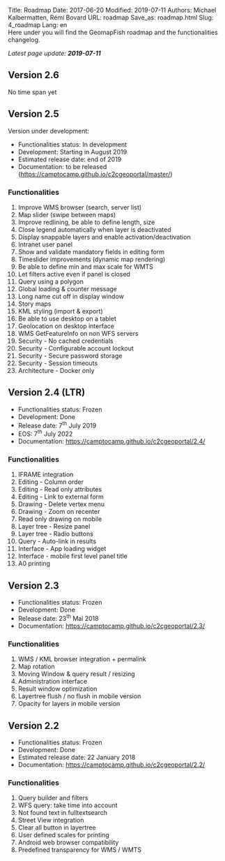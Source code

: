Title: Roadmap
Date: 2017-06-20
Modified: 2019-07-11
Authors: Michael Kalbermatten, Rémi Bovard
URL: roadmap
Save_as: roadmap.html
Slug: 4_roadmap
Lang: en
<br />
Here under you will find the GeomapFish roadmap and the functionalities changelog.

*Latest page update: **2019-07-11***

## Version 2.6

No time span yet

## Version 2.5

Version under development:

* Functionalities status: In development
* Development: Starting in August 2019
* Estimated release date: end of 2019
* Documentation: to be released (https://camptocamp.github.io/c2cgeoportal/master/)

### Functionalities

1. Improve WMS browser (search, server list)
2. Map slider (swipe between maps)
3. Improve redlining, be able to define length, size
4. Close legend automatically when layer is deactivated
5. Display snappable layers and enable activation/deactivation
6. Intranet user panel
7. Show and validate mandatory fields in editing form
8. Timeslider improvements (dynamic map rendering)
9. Be able to define min and max scale for WMTS
10. Let filters active even if panel is closed
11. Query using a polygon
12. Global loading & counter message
13. Long name cut off in display window
14. Story maps
15. KML styling (import & export)
16. Be able to use desktop on a tablet
17. Geolocation on desktop interface
18. WMS GetFeatureInfo on non WFS servers
19. Security - No cached credentials
20. Security - Configurable account lockout
21. Security - Secure password storage
22. Security - Session timeouts
23. Architecture - Docker only

## Version 2.4 (LTR)

* Functionalities status: Frozen
* Development: Done
* Release date: 7<sup>th</sup> July 2019
* EOS: 7<sup>th</sup> July 2022
* Documentation: https://camptocamp.github.io/c2cgeoportal/2.4/

### Functionalities

1. IFRAME integration
2. Editing - Column order
3. Editing - Read only attributes
4. Editing - Link to external form
5. Drawing - Delete vertex menu
6. Drawing - Zoom on recenter
7. Read only drawing on mobile
8. Layer tree - Resize panel
9. Layer tree - Radio buttons
10. Query - Auto-link in results
11. Interface - App loading widget
12. Interface - mobile first level panel title
13. A0 printing

## Version 2.3

* Functionalities status: Frozen
* Development: Done
* Release date: 23<sup>th</sup> Mai 2018
* Documentation: https://camptocamp.github.io/c2cgeoportal/2.3/

### Functionalities

1. WMS / KML browser integration + permalink
2. Map rotation
3. Moving Window & query result / resizing
4. Administration interface
5. Result window optimization
6. Layertree flush / no flush in mobile version
7. Opacity for layers in mobile version

## Version 2.2

* Functionalities status: Frozen
* Development: Done
* Estimated release date: 22 January 2018
* Documentation: https://camptocamp.github.io/c2cgeoportal/2.2/

### Functionalities

1. Query builder and filters
2. WFS query: take time into account
3. Not found text in fulltextsearch
4. Street View integration
5. Clear all button in layertree
6. User defined scales for printing
7. Android web browser compatibility
8. Predefined transparency for WMS / WMTS
